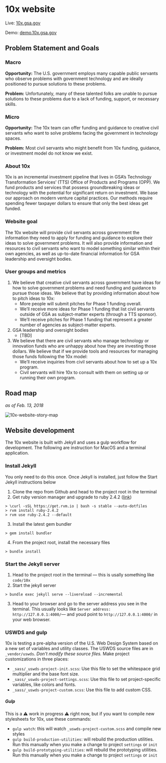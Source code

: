 # 10x website 

Live: [10x.gsa.gov](https://10x.gsa.gov)

Demo: [demo.10x.gsa.gov](https://demo.10x.gsa.gov/)

## Problem Statement and Goals

### Macro

**Opportunity:** The U.S. government employs many capable public servants who observe problems with government technology and are ideally positioned to pursue solutions to these problems.

**Problem:** Unfortunately, many of these talented folks are unable to pursue solutions to these problems due to a lack of funding, support, or necessary skills.

### Micro

**Opportunity:** The 10x team can offer funding and guidance to creative civil servants who want to solve problems facing the government in technology  spaces.

**Problem:** Most civil servants who might benefit from 10x funding, guidance, or investment model do not know we exist.

### About 10x

10x is an incremental investment pipeline that lives in GSA’s Technology Transformation Services’ (TTS) Office of Products and Programs (OPP). We fund products and services that possess groundbreaking ideas or technology with the potential for significant return on investment. We base our approach on modern venture capital practices. Our methods require spending fewer taxpayer dollars to ensure that only the best ideas get funded.

### Website goal

The 10x website will provide civil servants across government the information they need to apply for funding and guidance to explore their ideas to solve government problems. It will also provide information and resources to civil servants who want to model something similar within their own agencies, as well as up-to-date financial information for GSA leadership and oversight bodies.

### User groups and metrics
1. We believe that creative civil servants across government have ideas for how to solve government problems and need funding and guidance to pursue those ideas. We believe that by providing information about how to pitch ideas to 10x: 
    - More people will submit pitches for Phase 1 funding overall. 
    - We’ll receive more ideas for Phase 1 funding that list civil servants outside of GSA as subject-matter experts (through a TTS sponsor). 
    - We’ll receive pitches for Phase 1 funding that represent a greater number of agencies as subject-matter experts. 
2. GSA leadership and oversight bodies
    - [TBD]
3. We believe that there are civil servants who manage technology or innovation funds who are unhappy about how they are investing those dollars. We believe that if we provide tools and resources for managing those funds following the 10x model: 
    - We’ll receive inquiries from civil servants about how to set up a 10x program.
    - Civil servants will hire 10x to consult with them on setting up or running their own program. 


## Road map
_as of Feb. 13, 2018_

![10x-website-story-map](https://user-images.githubusercontent.com/10144074/36212763-d6998344-1172-11e8-94da-d61461650831.png)

## Website development
The 10x website is built with Jekyll and uses a gulp workflow for development. The following are instruction for MacOS and a terminal application.

### Install Jekyll
You only need to do this once. Once Jekyll is installed, just follow the Start Jekyll instructions below

1. Clone the repo from Github and head to the project root in the terminal
2. Get ruby version manager and upgrade to ruby 2.4.2 ([link](https://stackoverflow.com/questions/38194032/how-to-update-ruby-version-2-0-0-to-the-latest-version-in-mac-osx-yosemite))
```
> \curl -sSL https://get.rvm.io | bash -s stable --auto-dotfiles
> rvm install ruby-2.4.2
> rvm use ruby-2.4.2 --default
```

3. Install the latest gem bundler
```
> gem install bundler
```

4. From the project root, install the necessary files
```
> bundle install
```

### Start the Jekyll server

1. Head to the project root in the terminal — this is usally something like `code/10x`
2. Start the jekyll server
```
> bundle exec jekyll serve --livereload --incremental
```

3. Head to your browser and go to the server address you see in the terminal. This usually looks like `Server address: http://127.0.0.1:4000/`— and youd point to `http://127.0.0.1:4000/` in your web browser.

### USWDS and gulp
10x is testing a pre-alpha version of the U.S. Web Design System based on a new set of variables and utility classes. The USWDS source files are in `_vendor/uswds`. _Don't modify these source files._ Make project customizations in three places:

- `_sass/_uswds-project-init.scss`: Use this file to set the whitespace grid multiplier and the base font size.
- `_sass/_uswds-project-settings.scss`: Use this file to set project-specific variables, like colors and fonts.
- `_sass/_uswds-project-custom.scss`: Use this file to add custom CSS.

##### Gulp
This is a :warning: work in progress :warning: right now, but if you want to compile new stylesheets for 10x, use these commands:

- `gulp watch`: this will watch `_uswds-project-custom.scss` and compile new styles
- `gulp build-production-utilities`: will rebuild the production utilities. Run this manually when you make a change to project `settings` or `init`
- `gulp build-prototyping-utilities`: will rebuild the prototyping utilities. Run this manually when you make a change to project `settings` or `init`
